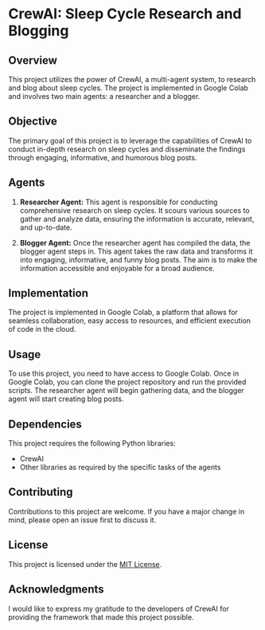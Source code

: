 # CrewAI: Sleep Cycle Research and Blogging

## Overview

This project utilizes the power of CrewAI, a multi-agent system, to research and blog about sleep cycles. The project is implemented in Google Colab and involves two main agents: a researcher and a blogger.

## Objective

The primary goal of this project is to leverage the capabilities of CrewAI to conduct in-depth research on sleep cycles and disseminate the findings through engaging, informative, and humorous blog posts.
 
## Agents

1. **Researcher Agent:** This agent is responsible for conducting comprehensive research on sleep cycles. It scours various sources to gather and analyze data, ensuring the information is accurate, relevant, and up-to-date.

2. **Blogger Agent:** Once the researcher agent has compiled the data, the blogger agent steps in. This agent takes the raw data and transforms it into engaging, informative, and funny blog posts. The aim is to make the information accessible and enjoyable for a broad audience.

## Implementation

The project is implemented in Google Colab, a platform that allows for seamless collaboration, easy access to resources, and efficient execution of code in the cloud.

## Usage

To use this project, you need to have access to Google Colab. Once in Google Colab, you can clone the project repository and run the provided scripts. The researcher agent will begin gathering data, and the blogger agent will start creating blog posts.

## Dependencies

This project requires the following Python libraries:

- CrewAI
- Other libraries as required by the specific tasks of the agents

## Contributing

Contributions to this project are welcome. If you have a major change in mind, please open an issue first to discuss it.

## License

This project is licensed under the [MIT License](LICENSE).

## Acknowledgments

I would like to express my gratitude to the developers of CrewAI for providing the framework that made this project possible.
